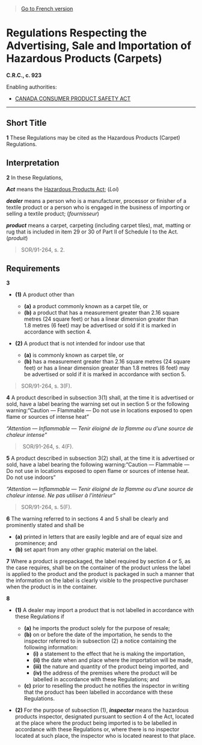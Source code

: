 > [Go to French version](/fr/Règlements/Codification%20des%20règlements%20du%20Canada/901-1000/C.R.C.,%20ch.%20923.md)

# Regulations Respecting the Advertising, Sale and Importation of Hazardous Products (Carpets)

**C.R.C., c. 923**

Enabling authorities: 
- [CANADA CONSUMER PRODUCT SAFETY ACT](/en/Acts/Statutes%20of%20Canada/2010/c.%2021.md)

----------



## Short Title


**1** These Regulations may be cited as the Hazardous Products (Carpet) Regulations.




## Interpretation


**2** In these Regulations,

***Act*** means the [Hazardous Products Act](/en/Acts/Revised%20Statutes%20of%20Canada/H/H-3.md); (*Loi*)

***dealer*** means a person who is a manufacturer, processor or finisher of a textile product or a person who is engaged in the business of importing or selling a textile product; (*fournisseur*)

***product*** means a carpet, carpeting (including carpet tiles), mat, matting or rug that is included in item 29 or 30 of Part II of Schedule I to the Act. (*produit*)
> SOR/91-264, s. 2.





## Requirements


**3** 

- **(1)** A product other than
	- **(a)** a product commonly known as a carpet tile, or
	- **(b)** a product that has a measurement greater than 2.16 square metres (24 square feet) or has a linear dimension greater than 1.8 metres (6 feet)
may be advertised or sold if it is marked in accordance with section 4.

- **(2)** A product that is not intended for indoor use that
	- **(a)** is commonly known as carpet tile, or
	- **(b)** has a measurement greater than 2.16 square metres (24 square feet) or has a linear dimension greater than 1.8 metres (6 feet)
may be advertised or sold if it is marked in accordance with section 5.
> SOR/91-264, s. 3(F).




**4** A product described in subsection 3(1) shall, at the time it is advertised or sold, have a label bearing the warning set out in section 5 or the following warning:“Caution — Flammable — Do not use in locations exposed to open flame or sources of intense heat”

*“Attention — Inflammable — Tenir éloigné de la flamme ou d’une source de chaleur intense”*


>  SOR/91-264, s. 4(F).




**5** A product described in subsection 3(2) shall, at the time it is advertised or sold, have a label bearing the following warning:“Caution — Flammable — Do not use in locations exposed to open flame or sources of intense heat. Do not use indoors”

*“Attention — Inflammable — Tenir éloigné de la flamme ou d’une source de chaleur intense. Ne pas utiliser à l’intérieur”*


> SOR/91-264, s. 5(F).




**6** The warning referred to in sections 4 and 5 shall be clearly and prominently stated and shall be
- **(a)** printed in letters that are easily legible and are of equal size and prominence; and
- **(b)** set apart from any other graphic material on the label.



**7** Where a product is prepackaged, the label required by section 4 or 5, as the case requires, shall be on the container of the product unless the label is applied to the product and the product is packaged in such a manner that the information on the label is clearly visible to the prospective purchaser when the product is in the container.



**8** 

- **(1)** A dealer may import a product that is not labelled in accordance with these Regulations if
	- **(a)** he imports the product solely for the purpose of resale;
	- **(b)** on or before the date of the importation, he sends to the inspector referred to in subsection (2) a notice containing the following information:
		- **(i)** a statement to the effect that he is making the importation,
		- **(ii)** the date when and place where the importation will be made,
		- **(iii)** the nature and quantity of the product being imported, and
		- **(iv)** the address of the premises where the product will be labelled in accordance with these Regulations; and
	- **(c)** prior to reselling the product he notifies the inspector in writing that the product has been labelled in accordance with these Regulations.

- **(2)** For the purpose of subsection (1), ***inspector*** means the hazardous products inspector, designated pursuant to section 4 of the Act, located at the place where the product being imported is to be labelled in accordance with these Regulations or, where there is no inspector located at such place, the inspector who is located nearest to that place.


